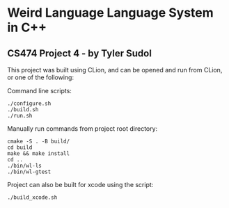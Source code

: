 # Weird Language Language System in C++
## CS474 Project 4 - by Tyler Sudol

This project was built using CLion, and can be opened and run from CLion, or one of the following:

Command line scripts:

    ./configure.sh
    ./build.sh
    ./run.sh

Manually run commands from project root directory:

    cmake -S . -B build/
    cd build
    make && make install
    cd ..
    ./bin/wl-ls
    ./bin/wl-gtest

Project can also be built for xcode using the script:

    ./build_xcode.sh

